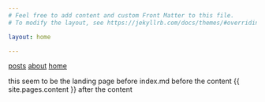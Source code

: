 ```yaml
---
# Feel free to add content and custom Front Matter to this file.
# To modify the layout, see https://jekyllrb.com/docs/themes/#overriding-theme-defaults

layout: home

---
```

[posts](posts.md)
[about](/about/)
[home](/home/)

this seem to be the landing page before index.md
before the content
{{ site.pages.content }}
after the content
